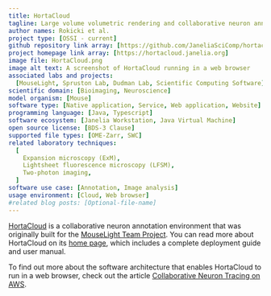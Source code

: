 ```yaml
---
title: HortaCloud
tagline: Large volume volumetric rendering and collaborative neuron annotation in the cloud
author names: Rokicki et al.
project type: [OSSI - current]
github repository link array: [https://github.com/JaneliaSciComp/hortacloud]
project homepage link array: [https://hortacloud.janelia.org]
image file: HortaCloud.png
image alt text: A screenshot of HortaCloud running in a web browser
associated labs and projects:
  [MouseLight, Spruston Lab, Dudman Lab, Scientific Computing Software]
scientific domain: [Bioimaging, Neuroscience]
model organism: [Mouse]
software type: [Native application, Service, Web application, Website]
programming language: [Java, Typescript]
software ecosystem: [Janelia Workstation, Java Virtual Machine]
open source license: [BDS-3 Clause]
supported file types: [OME-Zarr, SWC]
related laboratory techniques:
  [
    Expansion microscopy (ExM),
    Lightsheet fluorescence microscopy (LFSM),
    Two-photon imaging,
  ]
software use case: [Annotation, Image analysis]
usage environment: [Cloud, Web browser]
#related blog posts: [Optional-file-name]
---
```


[HortaCloud](https://hortacloud.janelia.org) is a collaborative neuron annotation environment that was originally built for the [MouseLight Team Project](https://www.janelia.org/project-team/mouselight). You can read more about HortaCloud on its [home page](https://hortacloud.janelia.org), which includes a complete deployment guide and user manual.

To find out more about the software architecture that enables HortaCloud to run in a web browser, check out the article [Collaborative Neuron Tracing on AWS](https://aws.amazon.com/blogs/desktop-and-application-streaming/collaborative-neuron-tracing-on-aws/).
